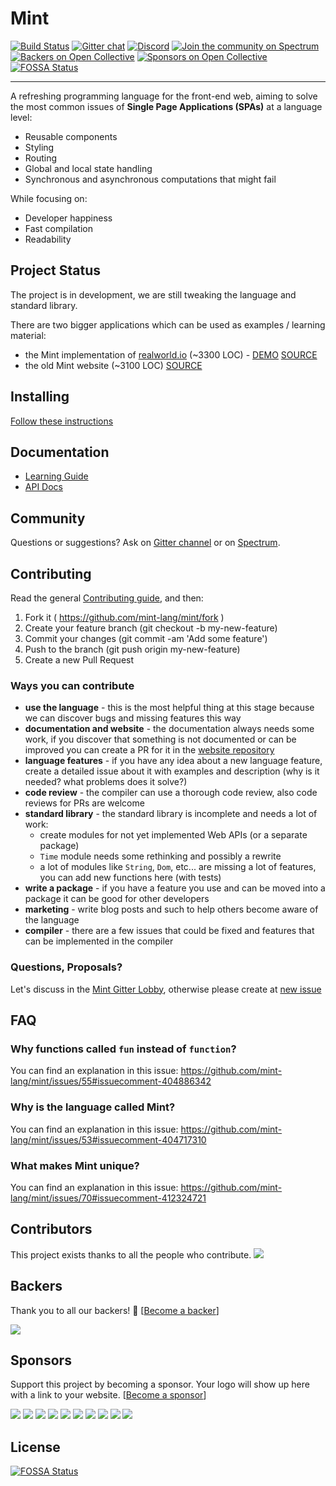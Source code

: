 # Mint

[![Build Status](https://travis-ci.org/mint-lang/mint.svg?branch=master)](https://travis-ci.org/mint-lang/mint)
[![Gitter chat](https://badges.gitter.im/gitterHQ/gitter.svg)](https://gitter.im/mint-lang/Lobby)
[![Discord](https://img.shields.io/discord/698214718241767445)](https://discord.gg/NXFUJs2)
[![Join the community on Spectrum](https://withspectrum.github.io/badge/badge.svg)](https://spectrum.chat/mint-lang)
[![Backers on Open Collective](https://opencollective.com/mint/backers/badge.svg)](#backers)
[![Sponsors on Open Collective](https://opencollective.com/mint/sponsors/badge.svg)](#sponsors)
[![FOSSA Status](https://app.fossa.io/api/projects/git%2Bgithub.com%2Fmint-lang%2Fmint.svg?type=shield)](https://app.fossa.io/projects/git%2Bgithub.com%2Fmint-lang%2Fmint?ref=badge_shield)

---

A refreshing programming language for the front-end web, aiming to solve the most common issues of **Single Page Applications (SPAs)** at a language level:

- Reusable components
- Styling
- Routing
- Global and local state handling
- Synchronous and asynchronous computations that might fail

While focusing on:

- Developer happiness
- Fast compilation
- Readability

## Project Status

The project is in development, we are still tweaking the language and standard library.

There are two bigger applications which can be used as examples / learning material:

- the Mint implementation of [realworld.io](https://github.com/gothinkster/realworld) (~3300 LOC) - [DEMO](https://mint-realworld.netlify.com) [SOURCE](https://github.com/mint-lang/mint-realworld)
- the old Mint website (~3100 LOC) [SOURCE](https://github.com/mint-lang/mint-website)

## Installing

[Follow these instructions](https://www.mint-lang.com/install)

## Documentation

- [Learning Guide](https://www.mint-lang.com/guide)
- [API Docs](https://www.mint-lang.com/api)

## Community

Questions or suggestions? Ask on [Gitter channel](https://gitter.im/mint-lang/Lobby) or on [Spectrum](https://spectrum.chat/mint-lang).

## Contributing

Read the general [Contributing guide](https://github.com/crystal-lang/crystal/blob/master/CONTRIBUTING.md), and then:

1. Fork it ( <https://github.com/mint-lang/mint/fork> )
2. Create your feature branch (git checkout -b my-new-feature)
3. Commit your changes (git commit -am 'Add some feature')
4. Push to the branch (git push origin my-new-feature)
5. Create a new Pull Request

### Ways you can contribute

- **use the language** - this is the most helpful thing at this stage because we can discover bugs and missing features this way
- **documentation and website** - the documentation always needs some work, if you discover that something is not documented or can be improved you can create a PR for it in the [website repository](https://github.com/mint-lang/mint-website-rails)
- **language features** - if you have any idea about a new language feature, create a detailed issue about it with examples and description (why is it needed? what problems does it solve?)
- **code review** - the compiler can use a thorough code review, also code reviews for PRs are welcome
- **standard library** - the standard library is incomplete and needs a lot of work:
  - create modules for not yet implemented Web APIs (or a separate package)
  - `Time` module needs some rethinking and possibly a rewrite
  - a lot of modules like `String`, `Dom`, etc... are missing a lot of features, you can add new functions here (with tests)
- **write a package** - if you have a feature you use and can be moved into a package it can be good for other developers
- **marketing** - write blog posts and such to help others become aware of the language
- **compiler** - there are a few issues that could be fixed and features that can be implemented in the compiler

### Questions, Proposals?

Let's discuss in the [Mint Gitter Lobby](https://gitter.im/mint-lang/Lobby), otherwise please create at [new issue](https://github.com/mint-lang/mint/issues/new)

## FAQ

### Why functions called `fun` instead of `function`?

You can find an explanation in this issue: <https://github.com/mint-lang/mint/issues/55#issuecomment-404886342>

### Why is the language called Mint?

You can find an explanation in this issue: <https://github.com/mint-lang/mint/issues/53#issuecomment-404717310>

### What makes Mint unique?

You can find an explanation in this issue: <https://github.com/mint-lang/mint/issues/70#issuecomment-412324721>

## Contributors

This project exists thanks to all the people who contribute.
<a href="https://github.com/mint-lang/mint/graphs/contributors"><img src="https://opencollective.com/mint/contributors.svg?width=890&button=false" /></a>

## Backers

Thank you to all our backers! 🙏 [[Become a backer](https://opencollective.com/mint#backer)]

<a href="https://opencollective.com/mint#backers" target="_blank"><img src="https://opencollective.com/mint/backers.svg?width=890"></a>

## Sponsors

Support this project by becoming a sponsor. Your logo will show up here with a link to your website. [[Become a sponsor](https://opencollective.com/mint#sponsor)]

<a href="https://opencollective.com/mint/sponsor/0/website" target="_blank"><img src="https://opencollective.com/mint/sponsor/0/avatar.svg"></a>
<a href="https://opencollective.com/mint/sponsor/1/website" target="_blank"><img src="https://opencollective.com/mint/sponsor/1/avatar.svg"></a>
<a href="https://opencollective.com/mint/sponsor/2/website" target="_blank"><img src="https://opencollective.com/mint/sponsor/2/avatar.svg"></a>
<a href="https://opencollective.com/mint/sponsor/3/website" target="_blank"><img src="https://opencollective.com/mint/sponsor/3/avatar.svg"></a>
<a href="https://opencollective.com/mint/sponsor/4/website" target="_blank"><img src="https://opencollective.com/mint/sponsor/4/avatar.svg"></a>
<a href="https://opencollective.com/mint/sponsor/5/website" target="_blank"><img src="https://opencollective.com/mint/sponsor/5/avatar.svg"></a>
<a href="https://opencollective.com/mint/sponsor/6/website" target="_blank"><img src="https://opencollective.com/mint/sponsor/6/avatar.svg"></a>
<a href="https://opencollective.com/mint/sponsor/7/website" target="_blank"><img src="https://opencollective.com/mint/sponsor/7/avatar.svg"></a>
<a href="https://opencollective.com/mint/sponsor/8/website" target="_blank"><img src="https://opencollective.com/mint/sponsor/8/avatar.svg"></a>
<a href="https://opencollective.com/mint/sponsor/9/website" target="_blank"><img src="https://opencollective.com/mint/sponsor/9/avatar.svg"></a>

## License

[![FOSSA Status](https://app.fossa.io/api/projects/git%2Bgithub.com%2Fmint-lang%2Fmint.svg?type=large)](https://app.fossa.io/projects/git%2Bgithub.com%2Fmint-lang%2Fmint?ref=badge_large)
